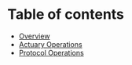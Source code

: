 # Table of contents

* [Overview](README.md)
* [Actuary Operations](Operations.md)
* [Protocol Operations](protocol-operations.md)
